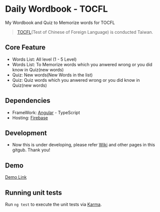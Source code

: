 # Daily Wordbook - TOCFL

My Wordbook and Quiz to Memorize words for TOCFL

> [TOCFL](https://www.sc-top.org.tw/english/eng_index.php)(Test of Chinese of Foreign Language) is conducted Taiwan.

## Core Feature

- Words List: All level (1 - 5 Level)
- Words List: To Memorize words which you anwered wrong or you did know in Quiz(new words)
- Quiz: New words(New Words in the list)
- Quiz: Quiz words which you anwered wrong or you did know in Quiz(new words)

## Dependencies

- FrameWork: [Angular](https://angular.io/) - TypeScript
- Hosting: [Firebase](https://firebase.google.com/)

## Development

- Now this is under developing, please refer [Wiki](https://github.com/EdwardBaek/-DailyWordbookTOCFL/wiki) and other pages in this gitgub. Thank you!


## Demo

[Demo Link](https://dailywordbook.firebaseapp.com/)

## Running unit tests

Run `ng test` to execute the unit tests via [Karma](https://karma-runner.github.io).